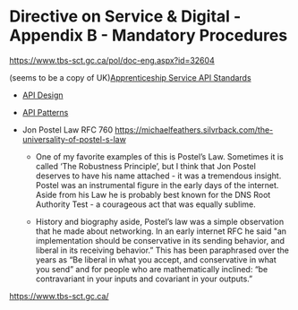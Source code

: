 #

# Directive on Service & Digital - Appendix B - Mandatory Procedures
https://www.tbs-sct.gc.ca/pol/doc-eng.aspx?id=32604

(seems to be a copy of UK)[Apprenticeship Service API Standards](https://skillsfundingagency.github.io/das-technical-guidance/standards/api-standards.html#apprenticeship-service-api-standards)
  - [API Design](https://skillsfundingagency.github.io/das-technical-guidance/api_standards/2-api-design.html#use-json)
  - [API Patterns](https://skillsfundingagency.github.io/das-technical-guidance/api_standards/1-api-patterns-as#api-patterns-within-the-as)


- Jon Postel Law RFC 760
https://michaelfeathers.silvrback.com/the-universality-of-postel-s-law
  - One of my favorite examples of this is Postel’s Law. Sometimes it is called ‘The Robustness Principle’, but I think that Jon Postel deserves to have his name attached - it was a tremendous insight. Postel was an instrumental figure in the early days of the internet. Aside from his Law he is probably best known for the DNS Root Authority Test - a courageous act that was equally sublime.

  - History and biography aside, Postel’s law was a simple observation that he made about networking. In an early internet RFC he said "an implementation should be conservative in its sending behavior, and liberal in its receiving behavior.” This has been paraphrased over the years as “Be liberal in what you accept, and conservative in what you send” and for people who are mathematically inclined: “be contravariant in your inputs and covariant in your outputs.”



https://www.tbs-sct.gc.ca/
